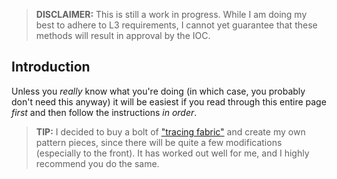 > **DISCLAIMER:** This is still a work in progress. While I am doing my best to adhere to L3 requirements, I cannot yet guarantee that these methods will result in approval by the IOC.

## Introduction
Unless you _really_ know what you're doing (in which case, you probably don't need this anyway) it will be easiest if you read through this entire page _first_ and then follow the instructions _in order_.

> **TIP:** I decided to buy a bolt of ["tracing fabric"](http://www.joann.com/pellon-interfacing-tracing-material-pattern-white/1540640.html) and create my own pattern pieces, since there will be quite a few modifications (especially to the front). It has worked out well for me, and I highly recommend you do the same.
